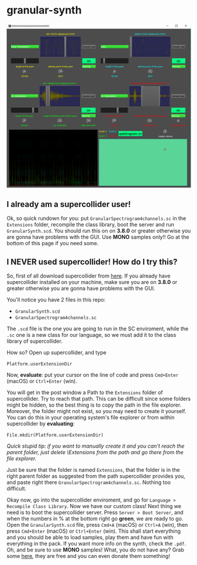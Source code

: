 # granular-synth

![synth](/synth.png)


## I already am a supercollider user!

Ok, so quick rundown for you: put `GranularSpectrogram4channels.sc` in the `Extensions` folder, recompile the class library, boot the server and run `GranularSynth.scd`. You should run this on on **3.8.0** or greater otherwise you are gonna have problems with the GUI. Use **MONO** samples only!! Go at the bottom of this page if you need some.

## I NEVER used supercollider! How do I try this?

So, first of all download supercollider from [here](https://supercollider.github.io).
If you already have supercollider installed on your machine, make sure you are on **3.8.0** or greater otherwise you are gonna have problems with the GUI.

You'll notice you have 2 files in this repo:
+ `GranularSynth.scd`
+ `GranularSpectrogram4channels.sc`

The `.scd` file is the one you are going to run in the SC enviroment, while the `.sc` one is a new class for our language, so we must add it to the class library of supercollider.

How so? Open up supercollider, and type
```supercollider
Platform.userExtensionDir
```
Now, **evaluate**: put your cursor on the line of code and press `Cmd+Enter` (macOS) or `Ctrl+Enter` (win).

You will get in the post window a Path to the `Extensions` folder of supercollider.
Try to reach that path. This can be difficult since some folders might be hidden, so the best thing is to copy the path in the file explorer.
Moreover, the folder might not exist, so you may need to create it yourself. You can do this in your operating system's file explorer or from within supercollider by **evaluating**:

```supercollider
File.mkdir(Platform.userExtensionDir)
```
_Quick stupid tip: if you want to manually create it and you can't reach the parent folder, just delete \Extensions from the path and go there from the file explorer._

Just be sure that the folder is named `Extensions`, that the folder is in the right parent folder as suggested from the path supercollider provides you, and paste right there `GranularSpectrogram4channels.sc`. Nothing too difficult.

Okay now, go into the supercollider enviroment, and go for `Language > Recompile Class Library`.
Now we have our custom class!
Next thing we need is to boot the supercollider server. Press `Server > Boot Server`, and when the numbers in % at the bottom right go **green**, we are ready to go.
Open the `GranularSynth.scd` file, press `Cmd+A` (macOS) or `Ctrl+A` (win), then press `Cmd+Enter` (macOS) or `Ctrl+Enter` (win).
This shall start everything and you should be able to load samples, play them and have fun with everything in the pack.
If you want more info on the synth, check the `.pdf`.
Oh, and be sure to use **MONO** samples! What, you do not have any? Grab some [here](https://www.adventurekid.se/akrt/waveforms/), they are free and you can even donate them something!
